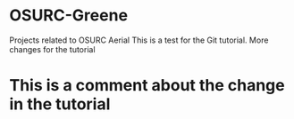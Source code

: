 # OSURC-Greene
Projects related to OSURC Aerial 
This is a test for the Git tutorial.
More changes for the tutorial
# This is a comment about the change in the tutorial
